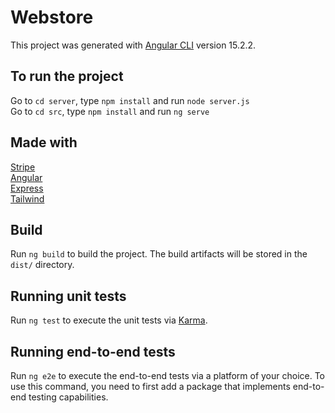 # Webstore

This project was generated with [Angular CLI](https://github.com/angular/angular-cli) version 15.2.2.

## To run the project

Go to `cd server`, type `npm install` and run `node server.js`\
Go to `cd src`, type `npm install` and run `ng serve`

## Made with

[Stripe](https://stripe.com/br)\
[Angular](https://angular.io/)\
[Express](https://expressjs.com/pt-br/)\
[Tailwind](https://tailwindcss.com/)

## Build

Run `ng build` to build the project. The build artifacts will be stored in the `dist/` directory.

## Running unit tests

Run `ng test` to execute the unit tests via [Karma](https://karma-runner.github.io).

## Running end-to-end tests

Run `ng e2e` to execute the end-to-end tests via a platform of your choice. To use this command, you need to first add a package that implements end-to-end testing capabilities.
